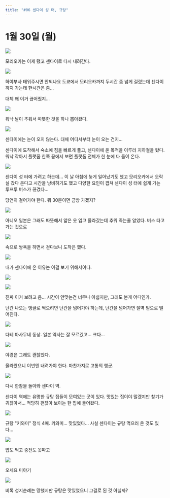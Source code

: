 ```yaml
---
title: "#06 센다이 성 터, 규탕"
---
```



# 1월 30일 (월)

![](/photos/170127-ejapan/06_01.jpg)

모리오카는 이제 됐고 센다이로 다시 내려간다.

![](/photos/170127-ejapan/06_02.jpg)

하야부사 태워주시면 안되나요
도쿄에서 모리오카까지 두시간 좀 넘게 걸렸는데 센다이까지 가는데 한시간은 좀...

대체 왜 이거 끊어줬지...

![](/photos/170127-ejapan/06_03.jpg)

워낙 날이 추워서 따뜻한 것을 하나 뽑아왔다.

![](/photos/170127-ejapan/06_04.jpg)

센다이에는 눈이 오지 않는다.
대체 어디서부터 눈이 오는 건지...

센다이에 도착해서 숙소에 짐을 빠르게 풀고, 센다이에 온 목적을 이루러 지하철을 탔다.
워낙 작아서 플랫폼 한쪽 끝에서 보면 플랫폼 전체가 한 눈에 다 들어 온다.

![](/photos/170127-ejapan/06_05.png)

센다이 성 터에 가려고 하는데... 이 날 아침에 늦게 일어났기도 했고
모리오카에서 오락실 갔다 온다고 시간을 낭비하기도 했고
다양한 요인이 겹쳐 센다이 성 터에 쉽게 가는 루프루 버스가 끊겼다...

당연히 걸어가야 한다.
뭐 30분이면 금방 가겠지?

![](/photos/170127-ejapan/06_06.jpg)

아니오
일본은 그래도 따뜻해서 얇은 옷 입고 올라갔는데 추워 죽는줄 알았다.
버스 타고 가는 것으로

![](/photos/170127-ejapan/06_05.jpg)

속으로 쌍욕을 하면서 걷다보니 도착은 했다.

![](/photos/170127-ejapan/06_07.jpg)

내가 센다이에 온 이유는 이걸 보기 위해서이다.

![](/photos/170127-ejapan/06_08.jpg)

![](/images/170127-ejapan/06_09.jpg)

진짜 이거 보려고 옴...
시간이 안맞는건 너무나 아쉽지만, 그래도 본게 어디인가.

난간 나오는 앵글로 찍으려면 난간을 넘어가야 하는데, 난간을 넘어가면 절벽 밑으로 떨어진다.

![](/photos/170127-ejapan/06_10.jpg)

다테 마사무네 동상.
일본 역사는 잘 모르겠고... 크다...

![](/photos/170127-ejapan/06_11.jpg)

야경은 그래도 괜찮았다.

올라왔으니 이번엔 내려가야 한다.
마찬가지로 고통의 행군.

![](/photos/170127-ejapan/06_12.jpg)

다시 한참을 돌아와 센다이 역.

센다이 역에는 유명한 규탕 집들이 모여있는 곳이 있다.
맛있는 집이야 많겠지만 찾기가 귀찮아서...
적당히 괜찮아 보이는 한 집에 들어왔다.

![](/photos/170127-ejapan/06_13.jpg)

규탕 "키와미" 정식 4매.
키와미... 맛있었다...
사실 센다이는 규탕 먹으러 온 것도 있다...

![](/photos/170127-ejapan/06_14.jpg)

밥도 먹고 중전도 못따고

![](/photos/170127-ejapan/06_15.jpg)

오세요 미야기

![](/photos/170127-ejapan/06_16.jpg)

비록 성지순례는 망했지만 규탕은 맛있었으니 그걸로 된 것 아닐까?
